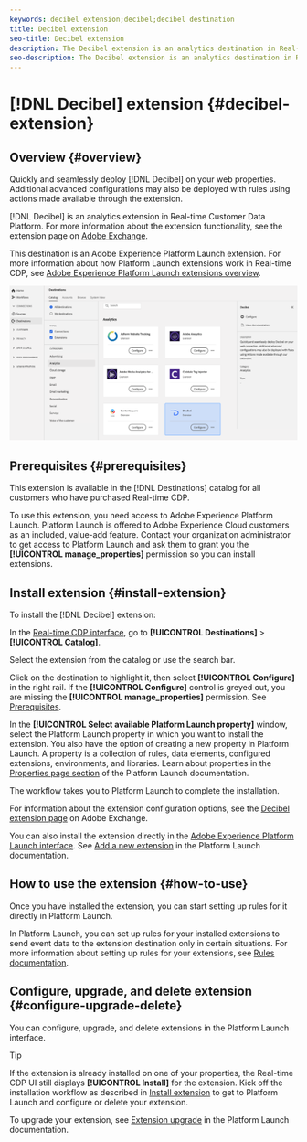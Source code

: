 ```yaml
---
keywords: decibel extension;decibel;decibel destination
title: Decibel extension
seo-title: Decibel extension
description: The Decibel extension is an analytics destination in Real-time Customer Data Platform. For more information about the extension functionality, see the extension page on Adobe Exchange.
seo-description: The Decibel extension is an analytics destination in Real-time Customer Data Platform. For more information about the extension functionality, see the extension page on Adobe Exchange.
---
```


# [!DNL Decibel] extension {#decibel-extension}

## Overview {#overview}

Quickly and seamlessly deploy [!DNL Decibel] on your web properties. Additional advanced configurations may also be deployed with rules using actions made available through the extension.

[!DNL Decibel] is an analytics extension in Real-time Customer Data Platform. For more information about the extension functionality, see the extension page on [Adobe Exchange](https://exchange.adobe.com/experiencecloud.details.100913.html).

This destination is an Adobe Experience Platform Launch extension. For more information about how Platform Launch extensions work in Real-time CDP, see [Adobe Experience Platform Launch extensions overview](../launch-extensions/overview.md).

![Decibel extension](../../assets/catalog/analytics/decibel/catalog.png)

## Prerequisites {#prerequisites}

This extension is available in the [!DNL Destinations] catalog for all customers who have purchased Real-time CDP.

To use this extension, you need access to Adobe Experience Platform Launch. Platform Launch is offered to Adobe Experience Cloud customers as an included, value-add feature. Contact your organization administrator to get access to Platform Launch and ask them to grant you the **[!UICONTROL manage_properties]** permission so you can install extensions.

## Install extension {#install-extension}

To install the [!DNL Decibel] extension:

In the [Real-time CDP interface](http://platform.adobe.com/), go to **[!UICONTROL Destinations]** > **[!UICONTROL Catalog]**.

Select the extension from the catalog or use the search bar.

Click on the destination to highlight it, then select **[!UICONTROL Configure]** in the right rail. If the **[!UICONTROL Configure]** control is greyed out, you are missing the **[!UICONTROL manage_properties]** permission. See [Prerequisites](#prerequisites).

In the **[!UICONTROL Select available Platform Launch property]** window, select the Platform Launch property in which you want to install the extension. You also have the option of creating a new property in Platform Launch. A property is a collection of rules, data elements, configured extensions, environments, and libraries. Learn about properties in the [Properties page section](https://experienceleague.adobe.com/docs/launch/using/reference/admin/companies-and-properties.html#properties-page) of the Platform Launch documentation.

The workflow takes you to Platform Launch to complete the installation.

For information about the extension configuration options, see the [Decibel extension page](https://exchange.adobe.com/experiencecloud.details.100913.html) on Adobe Exchange.

You can also install the extension directly in the [Adobe Experience Platform Launch interface](https://launch.adobe.com/). See [Add a new extension](https://experienceleague.adobe.com/docs/launch/using/reference/manage-resources/extensions/overview.html?lang=en#add-a-new-extension) in the Platform Launch documentation.

## How to use the extension {#how-to-use}

Once you have installed the extension, you can start setting up rules for it directly in Platform Launch.

In Platform Launch, you can set up rules for your installed extensions to send event data to the extension destination only in certain situations. For more information about setting up rules for your extensions, see [Rules documentation](https://experienceleague.adobe.com/docs/launch/using/reference/manage-resources/rules.html).

## Configure, upgrade, and delete extension {#configure-upgrade-delete}

You can configure, upgrade, and delete extensions in the Platform Launch interface.

>[!TIP]
>
>If the extension is already installed on one of your properties, the Real-time CDP UI still displays **[!UICONTROL Install]** for the extension. Kick off the installation workflow as described in [Install extension](#install-extension) to get to Platform Launch and configure or delete your extension.

To upgrade your extension, see [Extension upgrade](https://experienceleague.adobe.com/docs/launch/using/reference/manage-resources/extensions/extension-upgrade.html) in the Platform Launch documentation.



